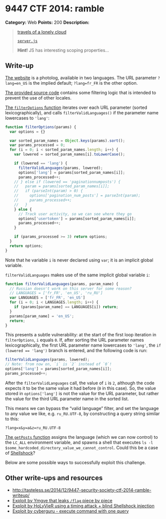 # 9447 CTF 2014: ramble

**Category:** Web
**Points:** 200
**Description:**

> [travels of a lonely cloud](http://ramble.9447.plumbing:8888/)
>
> [`server.js`](server.js)
>
> **Hint!** JS has interesting scoping properties…

## Write-up

[The website](http://ramble.9447.plumbing:8888/) is a photolog, available in two languages. The URL parameter `?lang=en_US` is the implied default; `?lang=fr_FR` is the other option.

[The provided source code](server.js) contains some filtering logic that is intended to prevent the use of other locales.

[The `filterOptions` function](https://github.com/ctfs/write-ups/blob/master/9447-ctf-2014/ramble/server.js#L56-L83) iterates over each URL parameter (sorted lexicographically), and calls `filterValidLanguages()` if the parameter name lowercases to `'lang'`:

```js
function filterOptions(params) {
  var options = {}

  var sorted_param_names = Object.keys(params).sort();
  var params_processed = 0;
  for (i = 0; i < sorted_param_names.length; i++) {
    var lowered = sorted_param_names[i].toLowerCase();

    if (lowered == 'lang') {
      filterValidLanguages(params, lowered);
      options['lang'] = params[sorted_param_names[i]];
      params_processed++;
    // } else if (lowered == 'paginationnumposts') {
    //   param = params[sorted_param_names[i]];
    //   if (parseInt(param) > 0) {
    //     options['pagination_num_posts'] = parseInt(param);
    //     params_processed++;
    //   }
    } else {
      // Track user activity, so we can see where they go
      options['usertoken'] = params[sorted_param_names[i]];
      params_processed++;
    }

    if (params_processed >= 3) return options;
  }
  return options;
}
```

Note that he variable `i` is never declared using `var`; it is an implicit global variable.

`filterValidLanguages` makes use of the same implicit global variable `i`:

```js
function filterValidLanguages(params, param_name) {
  // Russian doesn't work on this server for some reason?
  // LANGUAGES = ['fr_FR', 'en_US', 'ru_RU']
  var LANGUAGES = ['fr_FR', 'en_US']
  for (i = 0; i < LANGUAGES.length; i++) {
    if (params[param_name] == LANGUAGES[i]) return;
  }
  params[param_name] = 'en_US';
  return;
}
```

This presents a subtle vulnerability: at the start of the first loop iteration in `filterOptions`, `i` equals `0`. If, after sorting the URL parameter names lexicographically, the first URL parameter name lowercases to `'lang'`, the `if (lowered == 'lang')` branch is entered, and the following code is run:

```js
filterValidLanguages(params, lowered);
// Note: from now on, `i` is `2` instead of `0`!
options['lang'] = params[sorted_param_names[i]];
params_processed++;
```

After the `filterValidLanguages` call, the value of `i` is `2`, although the code expects it to be the same value it had before (`0` in this case). So, the value stored in `options['lang']` is not the value for the URL parameter, but rather the value for the third URL parameter name in the sorted list.

This means we can bypass the “valid language” filter, and set the language to any value we like, e.g. `ru_RU.UTF-8`, by constructing a query string similar to this:

```
?lang=x&y=a&z=ru_RU.UTF-8
```

[The `getPosts` function](https://github.com/ctfs/write-ups/blob/master/9447-ctf-2014/ramble/server.js#L85-L118) assigns the language (which we can now control) to the `LC_ALL` environment variable, and spawns a shell that executes `ls -l $some_hardcoded_directory_value_we_cannot_control`. Could this be a case of [Shellshock](https://en.wikipedia.org/wiki/Shellshock_%28software_bug%29#Initial_report_.28CVE-2014-6271.29)?

Below are some possible ways to successfully exploit this challenge.

## Other write-ups and resources

* <http://tasteless.se/2014/12/9447-security-society-ctf-2014-ramble-writeup/>
* [Exploit by Ymgve that leaks `/flag` piece by piece](https://gist.github.com/anonymous/fa48e7657ddf9d4f9d6d)
* [Exploit by HoLyVieR using a timing attack + blind Shellshock injection](https://gist.github.com/jghkdgha/0a40941cdb072bfe269f)
* [Exploit by cyberguru - execute command with one query](http://pastebin.com/nGGTNt6K)
